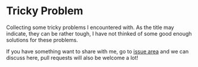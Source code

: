 # Tricky Problem

Collecting some tricky problems I encountered with. As the title may indicate, they can be rather tough, I have not thinked of some good enough solutions for these problems.

If you have something want to share with me, go to [issue area](https://github.com/qzyse2017/trickProblems/issues/new) and we can discuss here, pull requests will also be welcome a lot! 